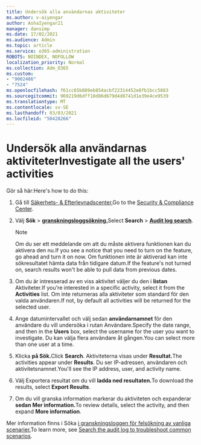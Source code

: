 ```yaml
---
title: Undersök alla användarnas aktiviteter
ms.author: v-aiyengar
author: AshaIyengar21
manager: dansimp
ms.date: 17/02/2021
ms.audience: Admin
ms.topic: article
ms.service: o365-administration
ROBOTS: NOINDEX, NOFOLLOW
localization_priority: Normal
ms.collection: Adm_O365
ms.custom:
- "9002486"
- "7524"
ms.openlocfilehash: f61cc65b889eb854acbf22314452e8fb1bcc5883
ms.sourcegitcommit: 969219d6dff18d86d679d4d8741d1e39e4ce9539
ms.translationtype: MT
ms.contentlocale: sv-SE
ms.lasthandoff: 03/03/2021
ms.locfileid: "50428266"
---
```

# <a name="investigate-all-the-users-activities"></a><span data-ttu-id="cdd55-102">Undersök alla användarnas aktiviteter</span><span class="sxs-lookup"><span data-stu-id="cdd55-102">Investigate all the users' activities</span></span>

<span data-ttu-id="cdd55-103">Gör så här:</span><span class="sxs-lookup"><span data-stu-id="cdd55-103">Here's how to do this:</span></span>

1. <span data-ttu-id="cdd55-104">Gå till [Säkerhets- & Efterlevnadscenter.](https://go.microsoft.com/fwlink/p/?linkid=2077143)</span><span class="sxs-lookup"><span data-stu-id="cdd55-104">Go to the [Security & Compliance Center](https://go.microsoft.com/fwlink/p/?linkid=2077143).</span></span>
1. <span data-ttu-id="cdd55-105">Välj **Sök**  >  **[granskningsloggsökning.](https://go.microsoft.com/fwlink/?linkid=2103759)**</span><span class="sxs-lookup"><span data-stu-id="cdd55-105">Select **Search** > **[Audit log search](https://go.microsoft.com/fwlink/?linkid=2103759)**.</span></span>
    > [!NOTE]
    > <span data-ttu-id="cdd55-106">Om du ser ett meddelande om att du måste aktivera funktionen kan du aktivera den nu.</span><span class="sxs-lookup"><span data-stu-id="cdd55-106">If you see a notice that you need to turn on the feature, go ahead and turn it on now.</span></span> <span data-ttu-id="cdd55-107">Om funktionen inte är aktiverad kan inte sökresultatet hämta data från tidigare datum.</span><span class="sxs-lookup"><span data-stu-id="cdd55-107">If the feature's not turned on, search results won't be able to pull data from previous dates.</span></span>

1. <span data-ttu-id="cdd55-108">Om du är intresserad av en viss aktivitet väljer du den i **listan** Aktiviteter.</span><span class="sxs-lookup"><span data-stu-id="cdd55-108">If you're interested in a specific activity, select it from the **Activities** list.</span></span> <span data-ttu-id="cdd55-109">Om inte returneras alla aktiviteter som standard för den valda användaren.</span><span class="sxs-lookup"><span data-stu-id="cdd55-109">If not, by default all activities will be returned for the selected user.</span></span>
1. <span data-ttu-id="cdd55-110">Ange datumintervallet och välj sedan **användarnamnet** för den användare du vill undersöka i rutan Användare.</span><span class="sxs-lookup"><span data-stu-id="cdd55-110">Specify the date range, and then in the **Users** box, select the username for the user you want to investigate.</span></span> <span data-ttu-id="cdd55-111">Du kan välja flera användare åt gången.</span><span class="sxs-lookup"><span data-stu-id="cdd55-111">You can select more than one user at a time.</span></span>
1. <span data-ttu-id="cdd55-112">Klicka **på Sök.**</span><span class="sxs-lookup"><span data-stu-id="cdd55-112">Click **Search**.</span></span> <span data-ttu-id="cdd55-113">Aktiviteterna visas under **Resultat.**</span><span class="sxs-lookup"><span data-stu-id="cdd55-113">The activities appear under **Results**.</span></span> <span data-ttu-id="cdd55-114">Du ser IP-adressen, användaren och aktivitetsnamnet.</span><span class="sxs-lookup"><span data-stu-id="cdd55-114">You'll see the IP address, user, and activity name.</span></span>
1. <span data-ttu-id="cdd55-115">Välj Exportera resultat om du vill **ladda ned resultaten.**</span><span class="sxs-lookup"><span data-stu-id="cdd55-115">To download the results, select **Export Results**.</span></span>
1. <span data-ttu-id="cdd55-116">Om du vill granska information markerar du aktiviteten och expanderar **sedan Mer information.**</span><span class="sxs-lookup"><span data-stu-id="cdd55-116">To review details, select the activity, and then expand **More information**.</span></span>

<span data-ttu-id="cdd55-117">Mer information finns i Söka [i granskningsloggen för felsökning av vanliga scenarier.](https://go.microsoft.com/fwlink/?linkid=2103944)</span><span class="sxs-lookup"><span data-stu-id="cdd55-117">To learn more, see [Search the audit log to troubleshoot common scenarios](https://go.microsoft.com/fwlink/?linkid=2103944).</span></span>